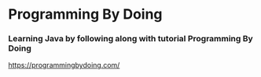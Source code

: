 # Programming By Doing

### Learning Java by following along with tutorial Programming By Doing 
https://programmingbydoing.com/
